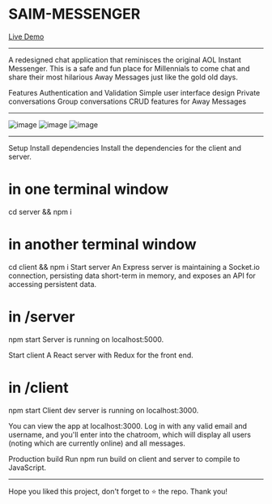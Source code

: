 # SAIM-MESSENGER
<a href="https://saim-messenger-frontend.onrender.com/">Live Demo</a>
<hr/>
A redesigned chat application that reminisces the original AOL Instant Messenger.  This is a safe and fun place for Millennials to come chat and share their most hilarious Away Messages just like the gold old days. 

Features
Authentication and Validation
Simple user interface design
Private conversations
Group conversations
CRUD features for Away Messages
<hr/>

![image](https://user-images.githubusercontent.com/107096694/226524288-d809209f-501b-4095-89f6-76fca81d7c3f.png)
![image](https://user-images.githubusercontent.com/107096694/226524401-9807f791-fc31-4275-bf11-658fa39e2dc8.png)
![image](https://user-images.githubusercontent.com/107096694/226524665-22d21138-de50-4723-8fee-0d070c88d44b.png)
<hr/>
Setup
Install dependencies
Install the dependencies for the client and server.

# in one terminal window
cd server && npm i
# in another terminal window
cd client && npm i
Start server
An Express server is maintaining a Socket.io connection, persisting data short-term in memory, and exposes an API for accessing persistent data.

# in /server
npm start
Server is running on localhost:5000.

Start client
A React server with Redux for the front end.

# in /client
npm start
Client dev server is running on localhost:3000.

You can view the app at localhost:3000. Log in with any valid email and username, and you'll enter into the chatroom, which will display all users (noting which are currently online) and all messages.

Production build
Run npm run build on client and server to compile to JavaScript.

<hr/>
Hope you liked this project, don't forget to ⭐ the repo.  Thank you!
